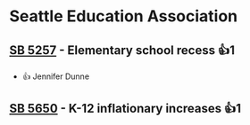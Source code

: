# Seattle Education Association

## [SB 5257](/bill/2023-24/sb/5257/) - Elementary school recess 👍1  
* 👍 Jennifer Dunne

## [SB 5650](/bill/2023-24/sb/5650/) - K-12 inflationary increases 👍1  